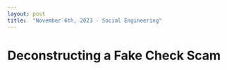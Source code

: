 ```yaml
---
layout: post
title:  "November 6th, 2023 - Social Engineering"
---
```

# Deconstructing a Fake Check Scam


